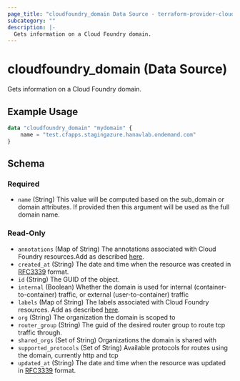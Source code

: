 ```yaml
---
page_title: "cloudfoundry_domain Data Source - terraform-provider-cloudfoundry"
subcategory: ""
description: |-
  Gets information on a Cloud Foundry domain.
---
```


# cloudfoundry_domain (Data Source)

Gets information on a Cloud Foundry domain.

## Example Usage

```terraform
data "cloudfoundry_domain" "mydomain" {
    name = "test.cfapps.stagingazure.hanavlab.ondemand.com"
}
```

<!-- schema generated by tfplugindocs -->
## Schema

### Required

- `name` (String) This value will be computed based on the sub_domain or domain attributes. If provided then this argument will be used as the full domain name.

### Read-Only

- `annotations` (Map of String) The annotations associated with Cloud Foundry resources.Add as described [here](https://docs.cloudfoundry.org/adminguide/metadata.html#-view-metadata-for-an-object).
- `created_at` (String) The date and time when the resource was created in [RFC3339](https://www.ietf.org/rfc/rfc3339.txt) format.
- `id` (String) The GUID of the object.
- `internal` (Boolean) Whether the domain is used for internal (container-to-container) traffic, or external (user-to-container) traffic
- `labels` (Map of String) The labels associated with Cloud Foundry resources. Add as described [here](https://docs.cloudfoundry.org/adminguide/metadata.html#-view-metadata-for-an-object).
- `org` (String) The organization the domain is scoped to
- `router_group` (String) The guid of the desired router group to route tcp traffic through.
- `shared_orgs` (Set of String) Organizations the domain is shared with
- `supported_protocols` (Set of String) Available protocols for routes using the domain, currently http and tcp
- `updated_at` (String) The date and time when the resource was updated in [RFC3339](https://www.ietf.org/rfc/rfc3339.txt) format.